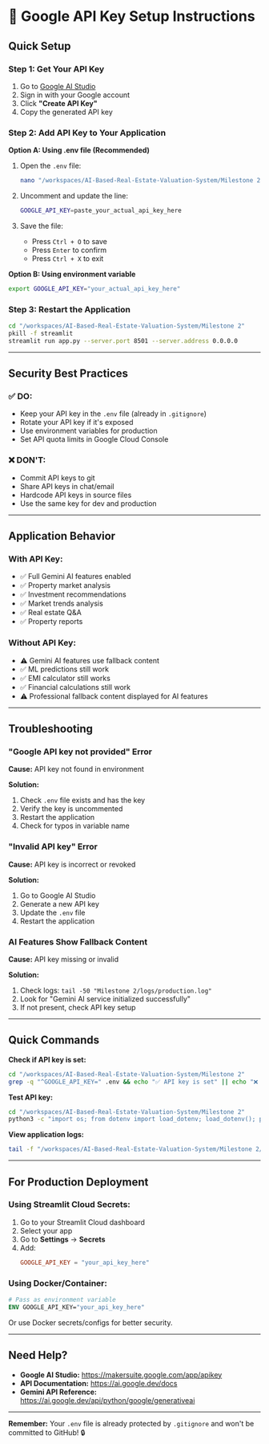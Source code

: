# 🔐 Google API Key Setup Instructions

## Quick Setup

### Step 1: Get Your API Key

1. Go to [Google AI Studio](https://makersuite.google.com/app/apikey)
2. Sign in with your Google account
3. Click **"Create API Key"**
4. Copy the generated API key

### Step 2: Add API Key to Your Application

**Option A: Using .env file (Recommended)**

1. Open the `.env` file:
   ```bash
   nano "/workspaces/AI-Based-Real-Estate-Valuation-System/Milestone 2/.env"
   ```

2. Uncomment and update the line:
   ```bash
   GOOGLE_API_KEY=paste_your_actual_api_key_here
   ```

3. Save the file:
   - Press `Ctrl + O` to save
   - Press `Enter` to confirm
   - Press `Ctrl + X` to exit

**Option B: Using environment variable**

```bash
export GOOGLE_API_KEY="your_actual_api_key_here"
```

### Step 3: Restart the Application

```bash
cd "/workspaces/AI-Based-Real-Estate-Valuation-System/Milestone 2"
pkill -f streamlit
streamlit run app.py --server.port 8501 --server.address 0.0.0.0
```

---

## Security Best Practices

### ✅ DO:
- Keep your API key in the `.env` file (already in `.gitignore`)
- Rotate your API key if it's exposed
- Use environment variables for production
- Set API quota limits in Google Cloud Console

### ❌ DON'T:
- Commit API keys to git
- Share API keys in chat/email
- Hardcode API keys in source files
- Use the same key for dev and production

---

## Application Behavior

### With API Key:
- ✅ Full Gemini AI features enabled
- ✅ Property market analysis
- ✅ Investment recommendations
- ✅ Market trends analysis
- ✅ Real estate Q&A
- ✅ Property reports

### Without API Key:
- ⚠️ Gemini AI features use fallback content
- ✅ ML predictions still work
- ✅ EMI calculator still works
- ✅ Financial calculations still work
- ⚠️ Professional fallback content displayed for AI features

---

## Troubleshooting

### "Google API key not provided" Error

**Cause:** API key not found in environment

**Solution:**
1. Check `.env` file exists and has the key
2. Verify the key is uncommented
3. Restart the application
4. Check for typos in variable name

### "Invalid API key" Error

**Cause:** API key is incorrect or revoked

**Solution:**
1. Go to Google AI Studio
2. Generate a new API key
3. Update the `.env` file
4. Restart the application

### AI Features Show Fallback Content

**Cause:** API key missing or invalid

**Solution:**
1. Check logs: `tail -50 "Milestone 2/logs/production.log"`
2. Look for "Gemini AI service initialized successfully"
3. If not present, check API key setup

---

## Quick Commands

**Check if API key is set:**
```bash
cd "/workspaces/AI-Based-Real-Estate-Valuation-System/Milestone 2"
grep -q "^GOOGLE_API_KEY=" .env && echo "✅ API key is set" || echo "❌ API key not set"
```

**Test API key:**
```bash
cd "/workspaces/AI-Based-Real-Estate-Valuation-System/Milestone 2"
python3 -c "import os; from dotenv import load_dotenv; load_dotenv(); print('✅ API key loaded' if os.getenv('GOOGLE_API_KEY') else '❌ No API key')"
```

**View application logs:**
```bash
tail -f "/workspaces/AI-Based-Real-Estate-Valuation-System/Milestone 2/logs/production.log"
```

---

## For Production Deployment

### Using Streamlit Cloud Secrets:

1. Go to your Streamlit Cloud dashboard
2. Select your app
3. Go to **Settings** → **Secrets**
4. Add:
   ```toml
   GOOGLE_API_KEY = "your_api_key_here"
   ```

### Using Docker/Container:

```dockerfile
# Pass as environment variable
ENV GOOGLE_API_KEY="your_api_key_here"
```

Or use Docker secrets/configs for better security.

---

## Need Help?

- **Google AI Studio:** https://makersuite.google.com/app/apikey
- **API Documentation:** https://ai.google.dev/docs
- **Gemini API Reference:** https://ai.google.dev/api/python/google/generativeai

---

**Remember:** Your `.env` file is already protected by `.gitignore` and won't be committed to GitHub! 🔒
